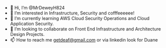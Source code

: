 - 👋 Hi, I’m @MrDeweyH824
- 👀 I’m interested in Infrastructure, Security and cofffeeeeee! 
- 🌱 I’m currently learning AWS Cloud Security Operations and Cloud Application Security.
- 💞️ I’m looking to collaborate on Front End Infrastructure and Architecture Design Projects.
- 📫 How to reach me getdeaf@gmail.com or via linkedin look for Duane

<!---
MrDeweyH824/MrDeweyH824 is a ✨ special ✨ repository because its `README.md` (this file) appears on your GitHub profile.
You can click the Preview link to take a look at your changes.
--->
